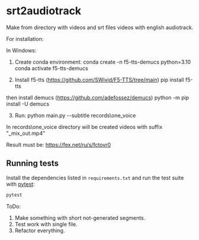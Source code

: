 # srt2audiotrack

Make from directory with videos and srt files videos with english audiotrack.

For installation:

In Windows:

1. Create conda environment:
conda create -n f5-tts-demucs python=3.10
conda activate f5-tts-demucs

2. Install f5-tts (https://github.com/SWivid/F5-TTS/tree/main)
pip install f5-tts

then install demucs (https://github.com/adefossez/demucs)
python -m pip install -U demucs

3. Run:
python main.py --subtitle records\one_voice

In records\one_voice directory will be created videos with suffix "_mix_out.mp4"

Result must be:
https://fex.net/ru/s/fctovr0

## Running tests

Install the dependencies listed in `requirements.txt` and run the test suite
with [pytest](https://pytest.org/):

```bash
pytest
```

ToDo:

1. Make something with short not-generated segments.
2. Test work with single file.
3. Refactor everything.